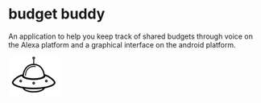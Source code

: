 # budget buddy
An application to help you keep track of shared budgets through voice on the Alexa platform and a graphical interface on the android platform.


![alt text](area51.png)